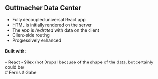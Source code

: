 ## Guttmacher Data Center
- Fully decoupled universal React app
- HTML is initially rendered on the server
- The App is _hydrated_ with data on the client
- Client-side routing
- Progressively enhanced

<h4 class="sub-section__heading">Built with:</h4>
  - React
  - Silex (not Drupal because of the shape of the data, but certainly could be)

<aside class="notes" data-markdown>
# Ferris
# Gabe
</aside>
